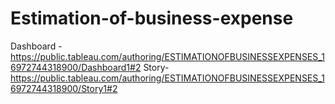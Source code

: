 # Estimation-of-business-expense
Dashboard - https://public.tableau.com/authoring/ESTIMATIONOFBUSINESSEXPENSES_16972744318900/Dashboard1#2
Story- https://public.tableau.com/authoring/ESTIMATIONOFBUSINESSEXPENSES_16972744318900/Story1#2
